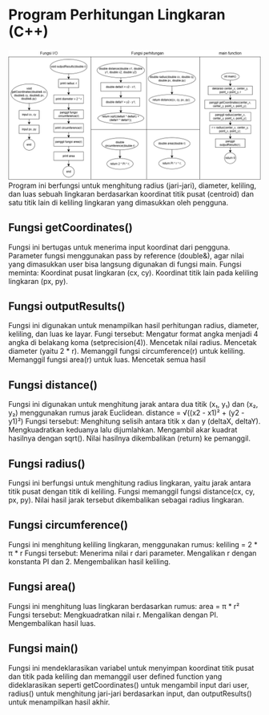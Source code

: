 # Program Perhitungan Lingkaran (C++)
![Flowchart](flowchart_programperhitunganlingkaran.png)
Program ini berfungsi untuk menghitung radius (jari-jari), diameter, keliling, dan luas sebuah lingkaran berdasarkan koordinat titik pusat (centroid) dan satu titik lain di keliling lingkaran yang dimasukkan oleh pengguna.

## Fungsi getCoordinates()
Fungsi ini bertugas untuk menerima input koordinat dari pengguna. Parameter fungsi menggunakan pass by reference (double&), agar nilai yang dimasukkan user bisa langsung digunakan di fungsi main. Fungsi meminta:
Koordinat pusat lingkaran (cx, cy).
Koordinat titik lain pada keliling lingkaran (px, py).

## Fungsi outputResults()
Fungsi ini digunakan untuk menampilkan hasil perhitungan radius, diameter, keliling, dan luas ke layar. 
Fungi tersebut:
Mengatur format angka menjadi 4 angka di belakang koma (setprecision(4)). Mencetak nilai radius.
Mencetak diameter (yaitu 2 * r).
Memanggil fungsi circumference(r) untuk keliling.
Memanggil fungsi area(r) untuk luas.
Mencetak semua hasil

## Fungsi distance()
Fungsi ini digunakan untuk menghitung jarak antara dua titik (x₁, y₁) dan (x₂, y₂) menggunakan rumus jarak Euclidean.
distance = √((x2 - x1)² + (y2 - y1)²)
Fungsi tersebut:
Menghitung selisih antara titik x dan y (deltaX, deltaY).
Mengkuadratkan keduanya lalu dijumlahkan.
Mengambil akar kuadrat hasilnya dengan sqrt().
Nilai hasilnya dikembalikan (return) ke pemanggil. 

## Fungsi radius()
Fungsi ini berfungsi untuk menghitung radius lingkaran, yaitu jarak antara titik pusat dengan titik di keliling. Fungsi memanggil fungsi distance(cx, cy, px, py). Nilai hasil jarak tersebut dikembalikan sebagai radius lingkaran.

## Fungsi circumference()
Fungsi ini menghitung keliling lingkaran, menggunakan rumus:
keliling = 2 * π * r
Fungsi tersebut:
Menerima nilai r dari parameter.
Mengalikan r dengan konstanta PI dan 2.
Mengembalikan hasil keliling.

## Fungsi area()
Fungsi ini menghitung luas lingkaran berdasarkan rumus:
area = π * r²
Fungsi tersebut:
Mengkuadratkan nilai r.
Mengalikan dengan PI.
Mengembalikan hasil luas.

## Fungsi main()
Fungsi ini mendeklarasikan variabel untuk menyimpan koordinat titik pusat dan titik pada keliling dan memanggil user defined function yang dideklarasikan seperti getCoordinates() untuk mengambil input dari user, radius() untuk menghitung jari-jari berdasarkan input, dan outputResults() untuk menampilkan hasil akhir.

